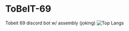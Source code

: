 # ToBeIT-69
 Tobeit 69 discord bot w/ assembly (joking)
![Top Langs](https://github-readme-stats.vercel.app/api/top-langs/?username=NunoiEnter&layout=compact)
